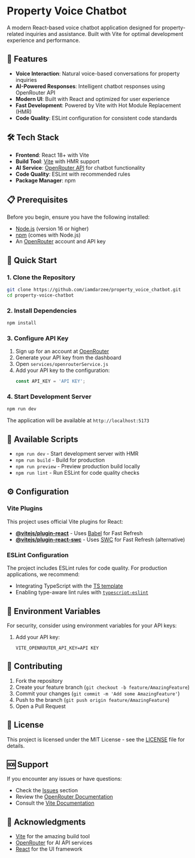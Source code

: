 # Property Voice Chatbot

A modern React-based voice chatbot application designed for property-related inquiries and assistance. Built with Vite for optimal development experience and performance.

## 🚀 Features

- **Voice Interaction**: Natural voice-based conversations for property inquiries
- **AI-Powered Responses**: Intelligent chatbot responses using OpenRouter API
- **Modern UI**: Built with React and optimized for user experience
- **Fast Development**: Powered by Vite with Hot Module Replacement (HMR)
- **Code Quality**: ESLint configuration for consistent code standards

## 🛠️ Tech Stack

- **Frontend**: React 18+ with Vite
- **Build Tool**: [Vite](https://vitejs.dev/) with HMR support
- **AI Service**: [OpenRouter API](https://openrouter.ai/) for chatbot functionality
- **Code Quality**: ESLint with recommended rules
- **Package Manager**: npm

## 📋 Prerequisites

Before you begin, ensure you have the following installed:
- [Node.js](https://nodejs.org/) (version 16 or higher)
- [npm](https://www.npmjs.com/) (comes with Node.js)
- An [OpenRouter](https://openrouter.ai/) account and API key

## 🚀 Quick Start

### 1. Clone the Repository
```bash
git clone https://github.com/iamdarzee/property_voice_chatbot.git
cd property-voice-chatbot
```

### 2. Install Dependencies
```bash
npm install
```

### 3. Configure API Key
1. Sign up for an account at [OpenRouter](https://openrouter.ai/)
2. Generate your API key from the dashboard
3. Open `services/openrouterService.js`
4. Add your API key to the configuration:
   ```javascript
   const API_KEY = 'API KEY';
   ```

### 4. Start Development Server
```bash
npm run dev
```

The application will be available at `http://localhost:5173`

## 🔧 Available Scripts

- `npm run dev` - Start development server with HMR
- `npm run build` - Build for production
- `npm run preview` - Preview production build locally
- `npm run lint` - Run ESLint for code quality checks

## ⚙️ Configuration

### Vite Plugins
This project uses official Vite plugins for React:

- **[@vitejs/plugin-react](https://github.com/vitejs/vite-plugin-react/blob/main/packages/plugin-react)** - Uses [Babel](https://babeljs.io/) for Fast Refresh
- **[@vitejs/plugin-react-swc](https://github.com/vitejs/vite-plugin-react/blob/main/packages/plugin-react-swc)** - Uses [SWC](https://swc.rs/) for Fast Refresh (alternative)

### ESLint Configuration
The project includes ESLint rules for code quality. For production applications, we recommend:
- Integrating TypeScript with the [TS template](https://github.com/vitejs/vite/tree/main/packages/create-vite/template-react-ts)
- Enabling type-aware lint rules with [`typescript-eslint`](https://typescript-eslint.io)

## 🔑 Environment Variables

For security, consider using environment variables for your API keys:


1. Add your API key:
   ```
   VITE_OPENROUTER_API_KEY=API KEY
   ```


## 🤝 Contributing

1. Fork the repository
2. Create your feature branch (`git checkout -b feature/AmazingFeature`)
3. Commit your changes (`git commit -m 'Add some AmazingFeature'`)
4. Push to the branch (`git push origin feature/AmazingFeature`)
5. Open a Pull Request

## 📝 License

This project is licensed under the MIT License - see the [LICENSE](LICENSE) file for details.

## 🆘 Support

If you encounter any issues or have questions:
- Check the [Issues](../../issues) section
- Review the [OpenRouter Documentation](https://openrouter.ai/docs)
- Consult the [Vite Documentation](https://vitejs.dev/guide/)

## 🙏 Acknowledgments

- [Vite](https://vitejs.dev/) for the amazing build tool
- [OpenRouter](https://openrouter.ai/) for AI API services
- [React](https://reactjs.org/) for the UI framework
